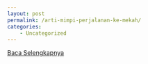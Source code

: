 ```yaml
---
layout: post
permalink: /arti-mimpi-perjalanan-ke-mekah/
categories:
    - Uncategorized
---
```


[Baca Selengkapnya](/07)